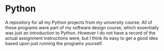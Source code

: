 # Python
A repository for all my Python projects from my university course.
All of these programs were part of my software design course, which essentially was just an introduction to Python.
However I do not have a record of the actual assignment instructions were, but I think its easy to get a good idea based upon just running the programs yourself.
